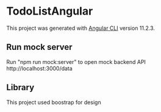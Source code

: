 # TodoListAngular

This project was generated with [Angular CLI](https://github.com/angular/angular-cli) version 11.2.3.

## Run mock server
Run "npm run mock:server" to open mock backend API http://localhost:3000/data

## Library
This project used boostrap for design
